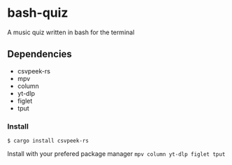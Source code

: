 # bash-quiz
A music quiz written in bash for the terminal

## Dependencies

* csvpeek-rs
* mpv 
* column
* yt-dlp
* figlet
* tput

### Install
`$ cargo install csvpeek-rs`

Install with your prefered package manager `mpv column yt-dlp figlet tput`
